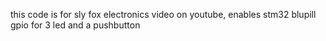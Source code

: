 this code is for sly fox electronics video on youtube, enables stm32 blupill gpio for 3 led and a pushbutton
